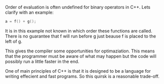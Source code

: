 Order of evaluation is often undefined for binary operators in C++. Lets clarify with an example:
```cpp
a = f() + g();
```
It is in this example not known in which order these functions are called. There is no guarantee that f will run before g just beause f is placed to the left of g.  

This gives the compiler some opportunities for optimaziation. This means that the programmer must be aware of what may happen but the code will possibly run a little faster in the end.  

One of main principles of C++ is that it is designed to be a language for writing effecient and fast programs. So this quirsk is a reasonable trade-off.
